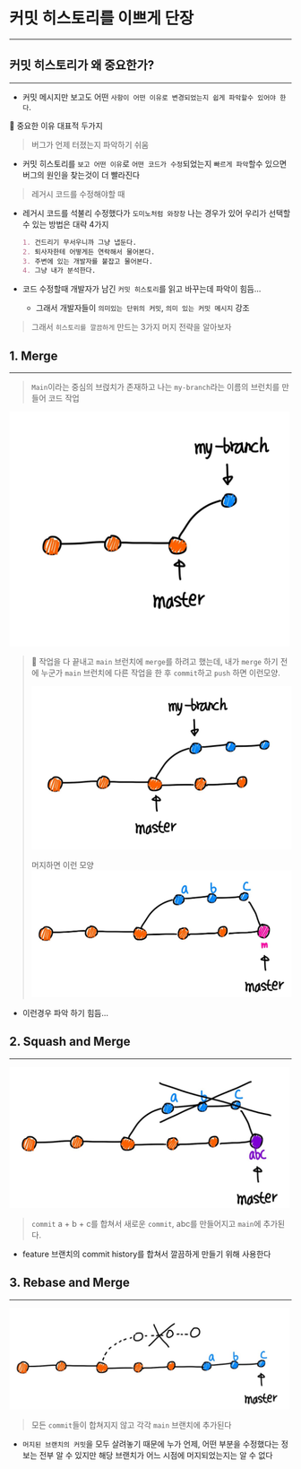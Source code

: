 # 커밋 히스토리를 이쁘게 단장

---

## 커밋 히스토리가 왜 중요한가?

---

- 커밋 메시지만 보고도 어떤 `사항이 어떤 이유로 변경되었는지 쉽게 파악할수 있어야 한다`.

<aside>
🤔 중요한 이유 대표적 두가지

> 버그가 언제 터졌는지 파악하기 쉬움
> 
- 커밋 히스토리를 `보고 어떤 이유`로 `어떤 코드가 수정`되었는지 `빠르게 파악`할수 있으면 버그의 원인을 찾는것이 더 빨라진다

> 레거시 코드를 수정해야할 때
> 
- 레거시 코드를 석불리 수정했다가 `도미노처럼 와장창` 나는 경우가 있어 우리가 선택할수 있는 방법은 대략 4가지
    
    ```markdown
    1. 건드리기 무서우니까 그냥 냅둔다.
    2. 퇴사자한테 어떻게든 연락해서 물어본다.
    3. 주변에 있는 개발자를 붙잡고 물어본다.
    4. 그냥 내가 분석한다.
    ```
    
- 코드 수정할때 개발자가 남긴 `커밋 히스토리`를 읽고 바꾸는데 파악이 힘듬…
    - 그래서 개발자들이 `의미있는 단위의 커밋`, `의미 있는 커밋 메시지` 강조
</aside>

> 그래서 `히스토리를 깔끔하게` 만드는 3가지 머지 전략을 알아보자
> 

## 1. Merge

---

> `Main`이라는 중심의 브럱치가 존재하고 나는 `my-branch`라는 이름의 브런치를 만들어 코드 작업

<img src="../images/git/create-merge.png" width="500" height=""/>

<aside>

> 🤔 작업을 다 끝내고 `main` 브런치에 `merge`를 하려고 했는데, 내가 `merge` 하기 전에 누군가 `main` 브런치에 다른 작업을 한 후 `commit`하고 `push` 하면 이런모양.
>
> <img src="../images/git/commit-mergee.png" width="500" height=""/>
>
> 머지하면 이런 모양 <br> 
> <img src="../images/git/Merge.png" width="500" height=""/>



</aside>

- 이런경우 파악 하기 힘듬…

## 2. ****Squash and Merge****

---

<img src="../images/git/Squash-and-Merge.png" width="500" height=""/>



> `commit` a + b + c를 합쳐서 새로운 `commit`, abc를 만들어지고 `main`에 추가된다.
> 
- feature 브랜치의 commit history를 합쳐서 깔끔하게 만들기 위해 사용한다

## 3.  ****Rebase and Merge****

---

<img src="../images/git/Rebase-and-Merge.png" width="500" height=""/>


> 모든 `commit`들이 합쳐지지 않고 각각 `main` 브랜치에 추가된다
> 
- `머지된 브랜치의 커밋`을 모두 살려놓기 때문에 누가 언제, 어떤 부분을 수정했다는 정보는 전부 알 수 있지만 해당 브랜치가 어느 시점에 머지되었는지는 알 수 없다